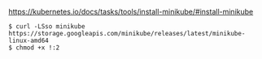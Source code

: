 https://kubernetes.io/docs/tasks/tools/install-minikube/#install-minikube

```console
$ curl -LSso minikube https://storage.googleapis.com/minikube/releases/latest/minikube-linux-amd64 
$ chmod +x !:2
``` 
